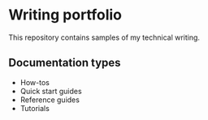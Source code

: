 # Writing portfolio
This repository contains samples of my technical writing. 

## Documentation types
- How-tos
- Quick start guides
- Reference guides
- Tutorials
